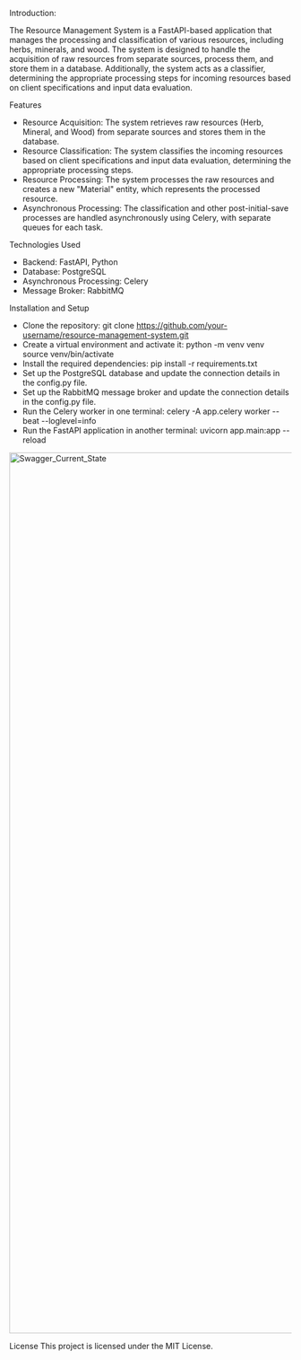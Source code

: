 Introduction:

The Resource Management System is a FastAPI-based application that manages the processing and classification of various resources, including herbs, minerals, and wood. The system is designed to handle the acquisition of raw resources from separate sources, process them, and store them in a database. Additionally, the system acts as a classifier, determining the appropriate processing steps for incoming resources based on client specifications and input data evaluation.

Features
- Resource Acquisition: The system retrieves raw resources (Herb, Mineral, and Wood) from separate sources and stores them in the database.
- Resource Classification: The system classifies the incoming resources based on client specifications and input data evaluation, determining the appropriate processing steps.
- Resource Processing: The system processes the raw resources and creates a new "Material" entity, which represents the processed resource.
- Asynchronous Processing: The classification and other post-initial-save processes are handled asynchronously using Celery, with separate queues for each task.

Technologies Used
- Backend: FastAPI, Python
- Database: PostgreSQL
- Asynchronous Processing: Celery
- Message Broker: RabbitMQ

Installation and Setup
- Clone the repository:
git clone https://github.com/your-username/resource-management-system.git
- Create a virtual environment and activate it:
python -m venv venv
source venv/bin/activate
- Install the required dependencies:
pip install -r requirements.txt
- Set up the PostgreSQL database and update the connection details in the config.py file.
- Set up the RabbitMQ message broker and update the connection details in the config.py file.
- Run the Celery worker in one terminal:
celery -A app.celery worker --beat --loglevel=info
- Run the FastAPI application in another terminal:
uvicorn app.main:app --reload

<img width="1570" alt="Swagger_Current_State" src="https://github.com/NBDor/Resource-Management-System/assets/39236325/7fbdaea4-22ed-4e4f-91f9-36d56e49cf5d">




License
This project is licensed under the MIT License.
